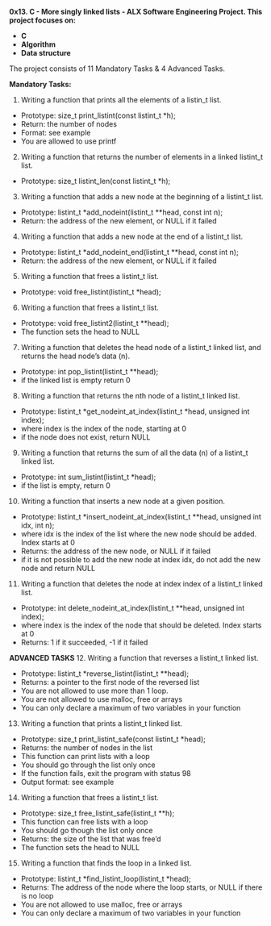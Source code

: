 **0x13. C - More singly linked lists - ALX Software Engineering Project. This project focuses on:**
- **C**
- **Algorithm**
- **Data structure**

The project consists of 11 Mandatory Tasks & 4 Advanced Tasks.

**Mandatory Tasks:**
1. Writing a function that prints all the elements of a listin_t list.
- Prototype: size_t print_listint(const listint_t *h);
- Return: the number of nodes
- Format: see example
- You are allowed to use printf
2. Writing a function that returns the number of elements in a linked listint_t list.
- Prototype: size_t listint_len(const listint_t *h);
3. Writing a function that adds a new node at the beginning of a listint_t list.
- Prototype: listint_t *add_nodeint(listint_t **head, const int n);
- Return: the address of the new element, or NULL if it failed
4. Writing a function that adds a new node at the end of a listint_t list.
- Prototype: listint_t *add_nodeint_end(listint_t **head, const int n);
- Return: the address of the new element, or NULL if it failed
5. Writing a function that frees a listint_t list.
- Prototype: void free_listint(listint_t *head);
6. Writing a function that frees a listint_t list.
- Prototype: void free_listint2(listint_t **head);
- The function sets the head to NULL
7. Writing a function that deletes the head node of a listint_t linked list, and returns the head node’s data (n).
- Prototype: int pop_listint(listint_t **head);
- if the linked list is empty return 0
8. Writing a function that returns the nth node of a listint_t linked list.
- Prototype: listint_t *get_nodeint_at_index(listint_t *head, unsigned int index);
- where index is the index of the node, starting at 0
- if the node does not exist, return NULL
9. Writing a function that returns the sum of all the data (n) of a listint_t linked list.
- Prototype: int sum_listint(listint_t *head);
- if the list is empty, return 0
10. Writing a function that inserts a new node at a given position.
- Prototype: listint_t *insert_nodeint_at_index(listint_t **head, unsigned int idx, int n);
- where idx is the index of the list where the new node should be added. Index starts at 0
- Returns: the address of the new node, or NULL if it failed
- if it is not possible to add the new node at index idx, do not add the new node and return NULL
11. Writing  a function that deletes the node at index index of a listint_t linked list.
- Prototype: int delete_nodeint_at_index(listint_t **head, unsigned int index);
- where index is the index of the node that should be deleted. Index starts at 0
- Returns: 1 if it succeeded, -1 if it failed

**ADVANCED TASKS**
12. Writing a function that reverses a listint_t linked list.
- Prototype: listint_t *reverse_listint(listint_t **head);
- Returns: a pointer to the first node of the reversed list
- You are not allowed to use more than 1 loop.
- You are not allowed to use malloc, free or arrays
- You can only declare a maximum of two variables in your function
13. Writing a function that prints a listint_t linked list.
- Prototype: size_t print_listint_safe(const listint_t *head);
- Returns: the number of nodes in the list
- This function can print lists with a loop
- You should go through the list only once
- If the function fails, exit the program with status 98
- Output format: see example
14. Writing a function that frees a listint_t list.
- Prototype: size_t free_listint_safe(listint_t **h);
- This function can free lists with a loop
- You should go though the list only once
- Returns: the size of the list that was free’d
- The function sets the head to NULL
15. Writing a function that finds the loop in a linked list.
- Prototype: listint_t *find_listint_loop(listint_t *head);
- Returns: The address of the node where the loop starts, or NULL if there is no loop
- You are not allowed to use malloc, free or arrays
- You can only declare a maximum of two variables in your function
